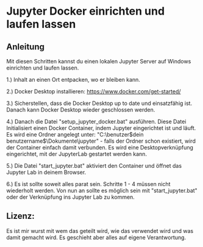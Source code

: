 # Jupyter Docker einrichten und laufen lassen

## Anleitung
Mit diesen Schritten kannst du einen lokalen Jupyter Server auf Windows einrichten und laufen lassen.

1.) Inhalt an einen Ort entpacken, wo er bleiben kann.

2.) Docker Desktop installieren: https://www.docker.com/get-started/

3.) Sicherstellen, dass die Docker Desktop up to date und einsatzfähig ist. Danach kann Docker Desktop wieder geschlossen werden.

4.) Danach die Datei "setup_jupyter_docker.bat" ausführen.
    Diese Datei Initialisiert einen Docker Container, indem Jupyter eingerichtet ist und läuft. 
    Es wird eine Ordner angelegt unter: "C:\benutzer\$dein benutzername$\Dokumente\jupyter" 
    - falls der Ordner schon existiert, wird der Container einfach damit verbunden.
    Es wird eine Desktopverknüpfung eingerichtet, mit der JupyterLab gestartet werden kann.

5.) Die Datei "start_jupyter.bat" aktiviert den Container und öffnet das Jupyter Lab in deinem Browser.
   
6.) Es ist sollte soweit alles parat sein. Schritte 1 - 4 müssen nicht wiederholt werden. 
    Von nun an sollte es möglich sein mit "start_jupyter.bat" oder der Verknüpfung ins Jupyter Lab zu kommen.
## Lizenz:

Es ist mir wurst mit wem das geteilt wird, wie das verwendet wird und was damit gemacht wird. Es geschieht aber alles auf eigene Verantwortung.